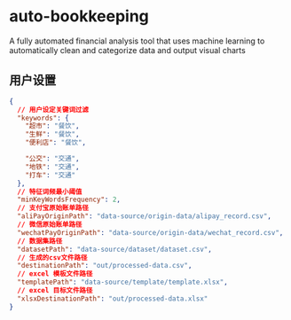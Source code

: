 # auto-bookkeeping
A fully automated financial analysis tool that uses machine learning to automatically clean and categorize data and output visual charts

## 用户设置

```json
{
  // 用户设定关键词过滤
  "keywords": {
    "超市": "餐饮",
    "生鲜": "餐饮",
    "便利店": "餐饮",

    "公交": "交通",
    "地铁": "交通",
    "打车": "交通"
  },
  // 特征词频最小阈值
  "minKeyWordsFrequency": 2,
  // 支付宝原始账单路径
  "aliPayOriginPath": "data-source/origin-data/alipay_record.csv",
  // 微信原始账单路径
  "wechatPayOriginPath": "data-source/origin-data/wechat_record.csv",
  // 数据集路径
  "datasetPath": "data-source/dataset/dataset.csv",
  // 生成的csv文件路径
  "destinationPath": "out/processed-data.csv",
  // excel 模板文件路径
  "templatePath": "data-source/template/template.xlsx",
  // excel 目标文件路径
  "xlsxDestinationPath": "out/processed-data.xlsx"
}
```
